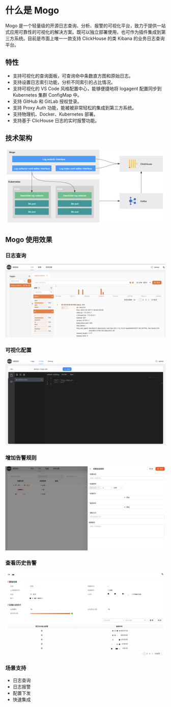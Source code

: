 # 什么是 Mogo
Mogo 是一个轻量级的开源日志查询、分析、报警的可视化平台，致力于提供一站式应用可靠性的可视化的解决方案。既可以独立部署使用，也可作为插件集成到第三方系统。目前是市面上唯一一款支持 ClickHouse 的类 Kibana 的业务日志查询平台。


## 特性
- 支持可视化的查询面板，可查询命中条数直方图和原始日志。
- 支持设置日志索引功能，分析不同索引的占比情况。
- 支持可视化的 VS Code 风格配置中心，能够便捷地将 logagent 配置同步到 Kubernetes 集群 ConfigMap 中。
- 支持 GitHub 和 GitLab 授权登录。
- 支持 Proxy Auth 功能，能被被非常轻松的集成到第三方系统。
- 支持物理机、Docker、Kubernetes 部署。
- 支持基于 ClicHouse 日志的实时报警功能。

## 技术架构

![](../images/technical-architecture.png)

## Mogo 使用效果

### 日志查询

![](../images/table-query.png)

### 可视化配置

![](../images/visual-configuration.png)

### 增加告警规则

![](../images/adding-alarm-rule.png)

### 查看历史告警

![](../images/alarms-history.png)

### 场景支持
- 日志查询
- 日志报警
- 配置下发
- 快速集成

